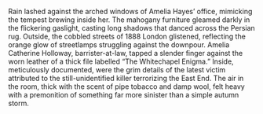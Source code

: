 Rain lashed against the arched windows of Amelia Hayes’ office, mimicking the tempest brewing inside her.  The mahogany furniture gleamed darkly in the flickering gaslight, casting long shadows that danced across the Persian rug. Outside, the cobbled streets of 1888 London glistened, reflecting the orange glow of streetlamps struggling against the downpour.  Amelia Catherine Holloway, barrister-at-law, tapped a slender finger against the worn leather of a thick file labelled “The Whitechapel Enigma.” Inside, meticulously documented, were the grim details of the latest victim attributed to the still-unidentified killer terrorizing the East End. The air in the room, thick with the scent of pipe tobacco and damp wool, felt heavy with a premonition of something far more sinister than a simple autumn storm.
